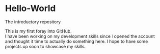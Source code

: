 # Hello-World
The introductory repository

This is my first foray into GitHub.  
I have been working on my development skills since I opened the account and thought it time to actually do something here.
I hope to have some projects up soon to showcase my skills. 
